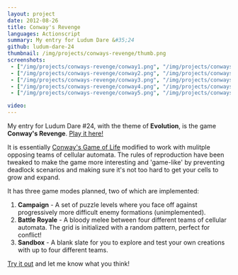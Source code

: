```yaml
---
layout: project
date: 2012-08-26
title: Conway's Revenge
languages: Actionscript
summary: My entry for Ludum Dare &#35;24
github: ludum-dare-24
thumbnail: /img/projects/conways-revenge/thumb.png
screenshots: 
 - ["/img/projects/conways-revenge/conway1.png", "/img/projects/conways-revenge/conway1thumb.png", ""]
 - ["/img/projects/conways-revenge/conway2.png", "/img/projects/conways-revenge/conway2thumb.png", ""]
 - ["/img/projects/conways-revenge/conway3.png", "/img/projects/conways-revenge/conway3thumb.png", ""]
 - ["/img/projects/conways-revenge/conway4.png", "/img/projects/conways-revenge/conway4thumb.png", ""]
 - ["/img/projects/conways-revenge/conway5.png", "/img/projects/conways-revenge/conway5thumb.png", ""]

video:
---
```


My entry for Ludum Dare #24, with the theme of **Evolution**, is the game
**Conway's Revenge**. [Play it here!](/projects/conways-revenge/flash/)

It is essentially [Conway's Game of Life](http://en.wikipedia.org/wiki/Conway%27s_Game_of_Life) modified to work with mulitple
opposing teams of cellular automata. The rules of reproduction have been tweaked
to make the game more interesting and 'game-like' by preventing deadlock scenarios 
and making sure it's not too hard to get your cells to grow and expand.

It has three game modes planned, two of which are implemented:

 1. **Campaign** - A set of puzzle levels where you
    face off against progressively more difficult enemy formations (unimplemented).
 2. **Battle Royale** - A bloody melee between four different teams of cellular
    automata. The grid is initialized with a random pattern, perfect for
    conflict!
 3. **Sandbox** - A blank slate for you to explore and test your own creations
    with up to four different teams.

[Try it out](/projects/conways-revenge/flash/) and let me know what you think!
